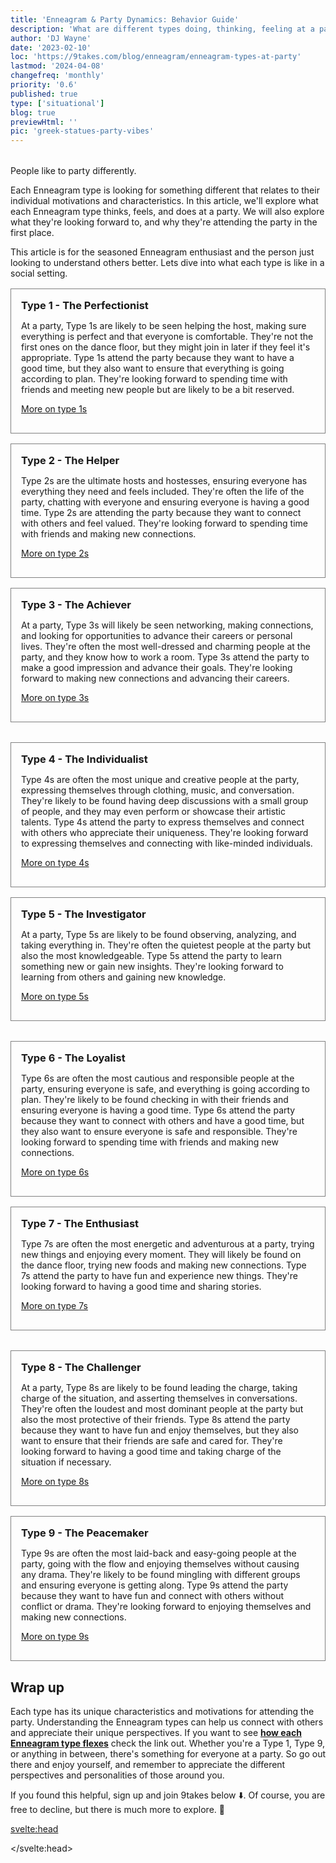 ```yaml
---
title: 'Enneagram & Party Dynamics: Behavior Guide'
description: 'What are different types doing, thinking, feeling at a party'
author: 'DJ Wayne'
date: '2023-02-10'
loc: 'https://9takes.com/blog/enneagram/enneagram-types-at-party'
lastmod: '2024-04-08'
changefreq: 'monthly'
priority: '0.6'
published: true
type: ['situational']
blog: true
previewHtml: ''
pic: 'greek-statues-party-vibes'
---
```


<script>
	import  PopCard  from "../../lib/components/atoms/PopCard.svelte";
	import MarqueeHorizontal from "../../lib/components/atoms/MarqueeHorizontal.svelte";
</script>

<div
  style="display: flex;
    justify-content: center;
    margin: 1rem 0;
  "
>
  <PopCard
    image={`/blogs/greek-statues-party-vibes.webp`}
    showIcon={false}
    displayText=""
    altText="party in the street"
    tint={false}
    subtext=""
  />
</div>

<p class="firstLetter">People like to party differently.</p>

Each Enneagram type is looking for something different that relates to their individual motivations and characteristics. In this article, we'll explore what each Enneagram type thinks, feels, and does at a party. We will also explore what they're looking forward to, and why they're attending the party in the first place.

This article is for the seasoned Enneagram enthusiast and the person just looking to understand others better. Lets dive into what each type is like in a social setting.

 <article class="section-content">
   <h3 style="padding: 0; margin: 0">Type 1 - The Perfectionist</h3>

At a party, Type 1s are likely to be seen helping the host, making sure everything is perfect and that everyone is comfortable. They're not the first ones on the dance floor, but they might join in later if they feel it's appropriate. Type 1s attend the party because they want to have a good time, but they also want to ensure that everything is going according to plan. They're looking forward to spending time with friends and meeting new people but are likely to be a bit reserved.

[More on type 1s](/blog/enneagram/enneagram-type-1)

</article>
  <article class="section-content">
   <h3 style="padding: 0; margin: 0">Type 2 - The Helper</h3>

Type 2s are the ultimate hosts and hostesses, ensuring everyone has everything they need and feels included. They're often the life of the party, chatting with everyone and ensuring everyone is having a good time. Type 2s are attending the party because they want to connect with others and feel valued. They're looking forward to spending time with friends and making new connections.

[More on type 2s](/blog/enneagram/enneagram-type-2)

</article>
  <article class="section-content">
   <h3 style="padding: 0; margin: 0">Type 3 - The Achiever</h3>

At a party, Type 3s will likely be seen networking, making connections, and looking for opportunities to advance their careers or personal lives. They're often the most well-dressed and charming people at the party, and they know how to work a room. Type 3s attend the party to make a good impression and advance their goals. They're looking forward to making new connections and advancing their careers.

[More on type 3s](/blog/enneagram/enneagram-type-3)

</article>

<div
  style="display: flex;
    justify-content: center;
    margin: 1rem 0;
  "
>
  <PopCard
    image={`/blogs/greek-statues-at-a-party-female.webp`}
    showIcon={false}
    displayText=""
    altText="greek statues partying"
    tint={false}
    subtext=""
  />
</div>
 <article class="section-content">
   <h3 style="padding: 0; margin: 0">Type 4 - The Individualist</h3>

Type 4s are often the most unique and creative people at the party, expressing themselves through clothing, music, and conversation. They're likely to be found having deep discussions with a small group of people, and they may even perform or showcase their artistic talents. Type 4s attend the party to express themselves and connect with others who appreciate their uniqueness. They're looking forward to expressing themselves and connecting with like-minded individuals.

[More on type 4s](/blog/enneagram/enneagram-type-4)

</article>
  <article class="section-content">
   <h3 style="padding: 0; margin: 0">Type 5 - The Investigator</h3>

At a party, Type 5s are likely to be found observing, analyzing, and taking everything in. They're often the quietest people at the party but also the most knowledgeable. Type 5s attend the party to learn something new or gain new insights. They're looking forward to learning from others and gaining new knowledge.

[More on type 5s](/blog/enneagram/enneagram-type-5)

</article>
<div style="overflow: hidden;">
<MarqueeHorizontal displayList={[{name: 'on a first date ❤️', link: '/blog/enneagram/enneagram-types-on-a-first-date'}, {name: 'in stress 😰', link: '/blog/enneagram/enneagram-types-in-stress'}, {name: 'being ghosted 👻', link: '/blog/enneagram/enneagram-types-being-ghosted'}, {name: 'strengths 💪 and weaknesses', link: '/blog/enneagram/enneagram-strengths-and-weaknesses'}, {name: 'communication styles 🙊', link: '/blog/enneagram/enneagram-communication-styles'} ]} />
</div>
 <article class="section-content">
   <h3 style="padding: 0; margin: 0">Type 6 - The Loyalist</h3>

Type 6s are often the most cautious and responsible people at the party, ensuring everyone is safe, and everything is going according to plan. They're likely to be found checking in with their friends and ensuring everyone is having a good time. Type 6s attend the party because they want to connect with others and have a good time, but they also want to ensure everyone is safe and responsible. They're looking forward to spending time with friends and making new connections.

[More on type 6s](/blog/enneagram/enneagram-type-6)

</article>
  <article class="section-content">
   <h3 style="padding: 0; margin: 0">Type 7 - The Enthusiast</h3>

Type 7s are often the most energetic and adventurous at a party, trying new things and enjoying every moment. They will likely be found on the dance floor, trying new foods and making new connections. Type 7s attend the party to have fun and experience new things. They're looking forward to having a good time and sharing stories.

[More on type 7s](/blog/enneagram/enneagram-type-7)

</article>

<div
  style="display: flex;
    justify-content: center;
    margin: 1rem 0;
  "
>
  <PopCard
    image={`/blogs/greek-statues-at-party-2.webp`}
    showIcon={false}
    displayText=""
    altText="talking at a party"
    tint={false}
    subtext=""
  />
</div>
 <article class="section-content">
   <h3 style="padding: 0; margin: 0">Type 8 - The Challenger</h3>

At a party, Type 8s are likely to be found leading the charge, taking charge of the situation, and asserting themselves in conversations. They're often the loudest and most dominant people at the party but also the most protective of their friends. Type 8s attend the party because they want to have fun and enjoy themselves, but they also want to ensure that their friends are safe and cared for. They're looking forward to having a good time and taking charge of the situation if necessary.

[More on type 8s](/blog/enneagram/enneagram-type-8)

</article>
  <article class="section-content">
   <h3 style="padding: 0; margin: 0">Type 9 - The Peacemaker</h3>

Type 9s are often the most laid-back and easy-going people at the party, going with the flow and enjoying themselves without causing any drama. They're likely to be found mingling with different groups and ensuring everyone is getting along. Type 9s attend the party because they want to have fun and connect with others without conflict or drama. They're looking forward to enjoying themselves and making new connections.

[More on type 9s](/blog/enneagram/enneagram-type-9)

</article>

## Wrap up

Each type has its unique characteristics and motivations for attending the party. Understanding the Enneagram types can help us connect with others and appreciate their unique perspectives. If you want to see <a style="font-weight: bold;" href="/blog/enneagram/how-each-enneagram-flexes" >how each Enneagram type flexes</a> check the link out. Whether you're a Type 1, Type 9, or anything in between, there's something for everyone at a party. So go out there and enjoy yourself, and remember to appreciate the different perspectives and personalities of those around you.

If you found this helpful, sign up and join 9takes below ⬇️. Of course, you are free to decline, but there is much more to explore. 🚀

<svelte:head>

 <script type="application/ld+json">
{
  "@context": "http://schema.org",
  "@type": "BlogPosting",
  "articleBody": "At a party, each Enneagram type will likely do something unique, revealing their motivations and characteristics. In this informative article, we'll explore what each Enneagram type thinks, feels, and does at a party, what they're looking forward to, and why they're attending. Whether you're a seasoned Enneagram enthusiast or just looking to understand others better, this article will give you insights into the different perspectives and motivations at play in social settings.",
  "creator": {
        "@type": "Person",
        "name": "DJ Wayne",
        "sameAs": ["https://www.instagram.com/djwayne3/", "https://www.youtube.com/@djwayne3", "https://www.linkedin.com/in/davidtwayne/", "https://twitter.com/djwayne3"
        ]
      },
  "author": {
      "@type": "Person",
      "name": "DJ Wayne",
      "sameAs": ["https://www.instagram.com/djwayne3/", "https://www.youtube.com/@djwayne3", "https://www.linkedin.com/in/davidtwayne/", "https://twitter.com/djwayne3"
        ]
  },
  "dateModified": {
    "@type": "Date",
    "@value": "2024-04-08"
  },
  "datePublished": {
    "@type": "Date",
    "@value": "2023-02-17"
  },
  "description": "Discover different types of doing, thinking, and feeling at a party.",
  "headline": "Enneagram & Party Dynamics: Behavior Guide",
  "image": {
    "@type": "ImageObject",
    "height": 900,
    "url": "https://9takes.com/blogs/greek-statues-party-vibes.webp",
    "width": 900
  },
  "mainEntityOfPage": {
    "@id": "https://9takes.com/blog/enneagram/enneagram-types-at-party",
    "@type": "WebPage"
  },
  "mentions": {
            "@type": "Thing",
            "name": "Enneagram of Personality",
            "description": "The Enneagram of Personality or simply the Enneagram is a model of the human psyche which is principally understood and taught as a typology of nine interconnected personality types. Although the origins and history of ideas associated with the Enneagram of Personality are disputed contemporary approaches are principally derived from the teachings of the Bolivian psycho-spiritual teacher Oscar Ichazo from the 1950s and the Chilean psychiatrist Claudio Naranjo from the 1970s",
            "SameAs": [
                "https://www.wikidata.org/wiki/Q273047",
                "http://en.wikipedia.org/wiki/Enneagram_of_Personality"
            ]
    },
  "publisher": {
        "@type": "Organization",
        "sameAs": ["https://www.instagram.com/9takesdotcom/", "https://twitter.com/9takesdotcom"],
        "logo": {
          "@type": "ImageObject",
          "url": "https://9takes.com/brand/darkRubix.png"
        },
        "name": "9takes"
      }
}
</script>

</svelte:head>

<style lang="scss">
  .section-content {
        /*border-right: 4px solid slategrey;*/
        margin: 1rem 0;
        padding: 1rem;
        transition: transform .7s ease-in-out;
        flex: 1;
        border: 1px solid grey;
    }

   @media all and (max-width: 576px) {
       .section-content {
            /*border-right: 4px solid slategrey;*/
            margin: 10px;
            padding: 10px;
            /*transition: transform .7s ease-in-out;*/
            /*flex: 1;*/
        }

   }
</style>
